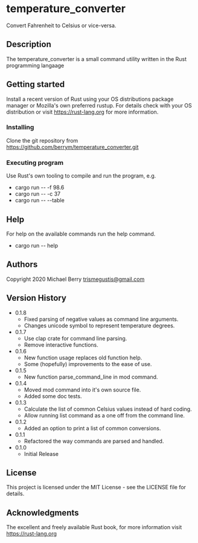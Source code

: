 # temperature_converter

Convert Fahrenheit to Celsius or vice-versa.

## Description

The temperature_converter is a small command utility written in the Rust programming langaage

## Getting started

Install a recent version of Rust using your OS distributions package manager or Mozilla's own preferred rustup.  For details check with your OS distribution or visit https://rust-lang.org for more information.

### Installing

Clone the git repository from https://github.com/berrym/temperature_converter.git

### Executing program

Use Rust's own tooling to compile and run the program, e.g.

* cargo run -- -f 98.6
* cargo run -- -c 37
* cargo run -- --table

## Help

For help on the available commands run the help command.

* cargo run -- help

## Authors

Copyright 2020
Michael Berry <trismegustis@gmail.com>

## Version History
* 0.1.8
    * Fixed parsing of negative values as command line arguments.
    * Changes unicode symbol to represent temperature degrees.
* 0.1.7
    * Use clap crate for command line parsing.
    * Remove interactive functions.
* 0.1.6
    * New function usage replaces old function help.
	* Some (hopefully) improvements to the ease of use.
* 0.1.5
    * New function parse_command_line in mod command.
* 0.1.4
    * Moved mod command into it's own source file.
    * Added some doc tests.
* 0.1.3
    * Calculate the list of common Celsius values instead of hard coding.
    * Allow running list command as a one off from the command line.
* 0.1.2
    * Added an option to print a list of common conversions.
* 0.1.1
    * Refactored the way commands are parsed and handled.
* 0.1.0
    * Initial Release

## License

This project is licensed under the MIT License - see the LICENSE file  for details.

## Acknowledgments

The excellent and freely available Rust book, for more information visit https://rust-lang.org
